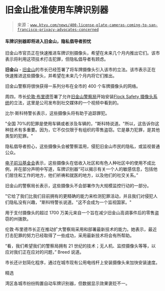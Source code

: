 <!--yml

类别：未分类

日期：2024 年 05 月 27 日 14:56:05

-->

# 旧金山批准使用车牌识别器

> 来源：[`www.ktvu.com/news/400-license-plate-cameras-coming-to-san-francisco-privacy-advocates-concerned`](https://www.ktvu.com/news/400-license-plate-cameras-coming-to-san-francisco-privacy-advocates-concerned)

#### 车牌识别器即将进入旧金山，隐私倡导者担忧

旧金山市官员正在快速推进车牌识别摄像头，希望在未来几个月内推出它们。该市表示将利用这项技术打击犯罪，但隐私倡导者有顾虑。

**旧金山** - [旧金山](https://www.ktvu.com/tag/us/ca/san-francisco)的市长已经签署了将车牌摄像头引入该市的立法。该市表示正在快速推进这些摄像头，并希望在未来几个月内将它们推出。

旧金山警察将很快获得一系列分布在全市的 400 个车牌摄像头的网络。

周四，市长[伦敦·布里德](https://www.ktvu.com/tag/people/london-breed)签署了允许[旧金山警察局](https://www.ktvu.com/tag/organization/sfpd)开始安装[Flock Safety 摄像头系统](https://www.ktvu.com/news/vallejo-police-expand-community-surveillance-with-license-plate-readers)的立法，这里是公司发布到社交媒体的一个视频中看到的。

比尔·斯科特警长表示，这些摄像头将有助于追踪罪犯。

"全国 70%的犯罪是使用车辆或者涉及车辆的，"斯科特说道。"所以，这告诉你这种技术有多重要。因为，它不仅仅限于有组织的零售盗窃。它是暴力犯罪，是其他类型的犯罪。"

隐私倡导者担心，这些摄像头会被警察滥用，侵犯旧金山市民的隐私，或监视普通公众。

[电子前沿基金会](https://www.eff.org/)表示，这些摄像头在低收入社区和有色人种社区中的使用不成比例，并在部分声明中写道，车牌识别器“可以揭示有关一个人的敏感信息，包括他们居住和工作的地方，他们祈祷和就医的地方，以及他们的社交关系。”

旧金山的警察局长表示，这些摄像头不会部署作为大规模监控行动的一部分。

"它给了我们比我们目前拥有的更精确的能力来检测犯罪活动，并且我们对侵犯人们隐私没有兴趣，"斯科特警长说道。"这不会成为一个监视国家。"

用于支付摄像头的超过 1700 万美元来自一个旨在减少旧金山高调事件后的零售盗窃的州拨款。

伦敦·布里德市长正在推动扩大警察局采用和部署最新技术的能力。她表示，最近打击犯罪的努力已经取得了一些成功，采用最新技术将会有所帮助。

“看，我们希望我们的警察局拥有 21 世纪的技术；无人机、监控摄像头等等，以应对我们正在应对的问题，” Breed 说道。

市长还计划简化程序，通过在城市现有公用电线杆上安装摄像头来加快安装速度。

精选

湾区各城市纷纷购置自动车牌识别器，但数据显示效果褒贬不一。
